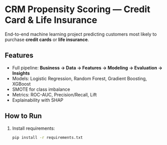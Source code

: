 # CRM Propensity Scoring — Credit Card & Life Insurance

End-to-end machine learning project predicting customers most likely to purchase **credit cards** or **life insurance**.

## Features
- Full pipeline: **Business → Data → Features → Modeling → Evaluation → Insights**
- Models: Logistic Regression, Random Forest, Gradient Boosting, XGBoost
- SMOTE for class imbalance
- Metrics: ROC-AUC, Precision/Recall, Lift
- Explainability with SHAP

## How to Run
1. Install requirements:
   ```bash
   pip install -r requirements.txt
